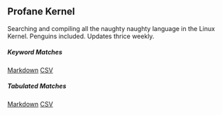 ## Profane Kernel

Searching and compiling all the naughty naughty language in the Linux Kernel. Penguins included. Updates thrice weekly.


##### Keyword Matches
[Markdown](https://github.com/tbwcjw/profanekernel/blob/main/results/COUNT.md)
[CSV](https://github.com/tbwcjw/profanekernel/blob/main/count.csv)

##### Tabulated Matches
[Markdown](https://github.com/tbwcjw/profanekernel/blob/main/results/PROFANITY.md)
[CSV](https://github.com/tbwcjw/profanekernel/blob/main/matches.csv)